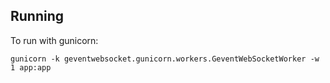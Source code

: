 ## Running

To run with gunicorn:

`gunicorn -k geventwebsocket.gunicorn.workers.GeventWebSocketWorker -w 1 app:app`

